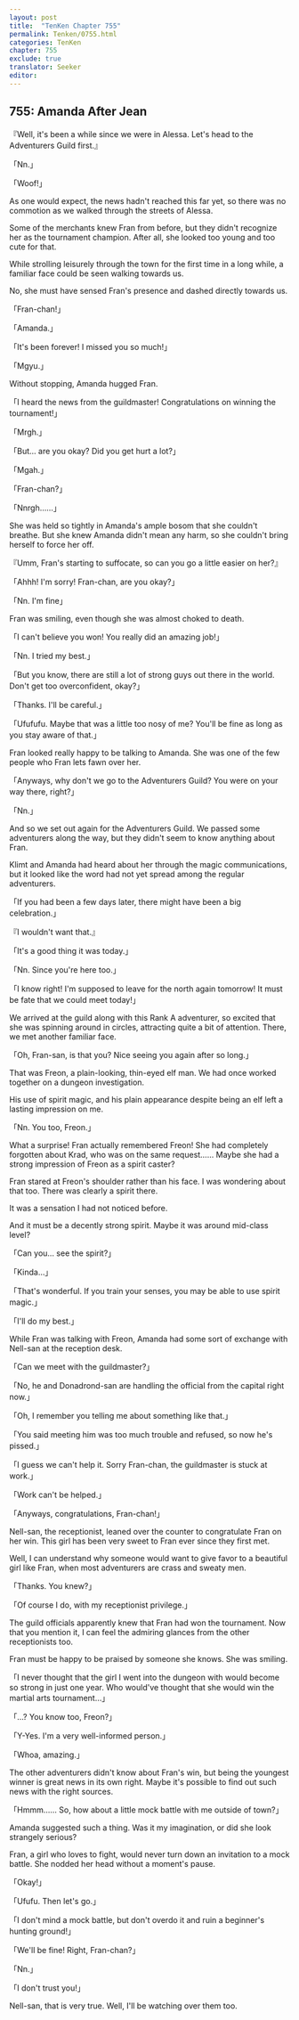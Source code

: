```yaml
---
layout: post
title:  "TenKen Chapter 755"
permalink: Tenken/0755.html
categories: TenKen
chapter: 755
exclude: true
translator: Seeker
editor: 
---
```

<h2 id="ch755">755: Amanda After Jean</h2>

『Well, it's been a while since we were in Alessa. Let's head to the Adventurers Guild first.』

「Nn.」

「Woof!」

As one would expect, the news hadn't reached this far yet, so there was no commotion as we walked through the streets of Alessa.

Some of the merchants knew Fran from before, but they didn't recognize her as the tournament champion. After all, she looked too young and too cute for that.

While strolling leisurely through the town for the first time in a long while, a familiar face could be seen walking towards us.

No, she must have sensed Fran's presence and dashed directly towards us.

「Fran-chan!」

「Amanda.」

「It's been forever! I missed you so much!」

「Mgyu.」

Without stopping, Amanda hugged Fran.

「I heard the news from the guildmaster! Congratulations on winning the tournament!」

「Mrgh.」

「But… are you okay? Did you get hurt a lot?」

「Mgah.」

「Fran-chan?」

「Nnrgh……」

She was held so tightly in Amanda's ample bosom that she couldn't breathe. But she knew Amanda didn't mean any harm, so she couldn't bring herself to force her off.

『Umm, Fran's starting to suffocate, so can you go a little easier on her?』

「Ahhh! I'm sorry! Fran-chan, are you okay?」

「Nn. I'm fine」

Fran was smiling, even though she was almost choked to death.

「I can't believe you won! You really did an amazing job!」

「Nn. I tried my best.」

「But you know, there are still a lot of strong guys out there in the world. Don't get too overconfident, okay?」

「Thanks. I'll be careful.」

「Ufufufu. Maybe that was a little too nosy of me? You'll be fine as long as you stay aware of that.」

Fran looked really happy to be talking to Amanda. She was one of the few people who Fran lets fawn over her.

「Anyways, why don't we go to the Adventurers Guild? You were on your way there, right?」

「Nn.」

And so we set out again for the Adventurers Guild. We passed some adventurers along the way, but they didn't seem to know anything about Fran.

Klimt and Amanda had heard about her through the magic communications, but it looked like the word had not yet spread among the regular adventurers.

「If you had been a few days later, there might have been a big celebration.」

『I wouldn't want that.』

「It's a good thing it was today.」

「Nn. Since you're here too.」

「I know right! I'm supposed to leave for the north again tomorrow! It must be fate that we could meet today!」

We arrived at the guild along with this Rank A adventurer, so excited that she was spinning around in circles, attracting quite a bit of attention. There, we met another familiar face.

「Oh, Fran-san, is that you? Nice seeing you again after so long.」

That was Freon, a plain-looking, thin-eyed elf man. We had once worked together on a dungeon investigation.

His use of spirit magic, and his plain appearance despite being an elf left a lasting impression on me.

「Nn. You too, Freon.」

What a surprise! Fran actually remembered Freon! She had completely forgotten about Krad, who was on the same request…… Maybe she had a strong impression of Freon as a spirit caster?

Fran stared at Freon's shoulder rather than his face. I was wondering about that too. There was clearly a spirit there.

It was a sensation I had not noticed before.

And it must be a decently strong spirit. Maybe it was around mid-class level?

「Can you… see the spirit?」

「Kinda…」

「That's wonderful. If you train your senses, you may be able to use spirit magic.」

「I'll do my best.」

While Fran was talking with Freon, Amanda had some sort of exchange with Nell-san at the reception desk.

「Can we meet with the guildmaster?」

「No, he and Donadrond-san are handling the official from the capital right now.」

「Oh, I remember you telling me about something like that.」

「You said meeting him was too much trouble and refused, so now he's pissed.」

「I guess we can't help it. Sorry Fran-chan, the guildmaster is stuck at work.」

「Work can't be helped.」

「Anyways, congratulations, Fran-chan!」

Nell-san, the receptionist, leaned over the counter to congratulate Fran on her win. This girl has been very sweet to Fran ever since they first met.

Well, I can understand why someone would want to give favor to a beautiful girl like Fran, when most adventurers are crass and sweaty men.

「Thanks. You knew?」

「Of course I do, with my receptionist privilege.」

The guild officials apparently knew that Fran had won the tournament. Now that you mention it, I can feel the admiring glances from the other receptionists too.

Fran must be happy to be praised by someone she knows. She was smiling.

「I never thought that the girl I went into the dungeon with would become so strong in just one year. Who would've thought that she would win the martial arts tournament…」

「…? You know too, Freon?」

「Y-Yes. I'm a very well-informed person.」

「Whoa, amazing.」

The other adventurers didn't know about Fran's win, but being the youngest winner is great news in its own right. Maybe it's possible to find out such news with the right sources.

「Hmmm…… So, how about a little mock battle with me outside of town?」

Amanda suggested such a thing. Was it my imagination, or did she look strangely serious?

Fran, a girl who loves to fight, would never turn down an invitation to a mock battle. She nodded her head without a moment's pause.

「Okay!」

「Ufufu. Then let's go.」

「I don't mind a mock battle, but don't overdo it and ruin a beginner's hunting ground!」

「We'll be fine! Right, Fran-chan?」

「Nn.」

「I don't trust you!」

Nell-san, that is very true. Well, I'll be watching over them too.



